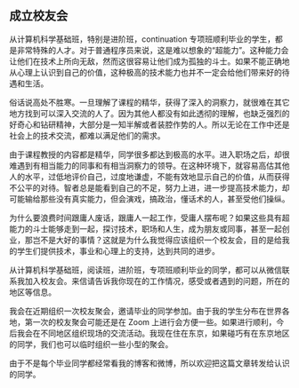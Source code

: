 <div class="inner">
<h2>成立校友会</h2>
<p>从计算机科学基础班，特别是进阶班，continuation 专项班顺利毕业的学生，都是非常特殊的人才。对于普通程序员来说，这是难以想象的“超能力”。这种能力会让他们在技术上所向无敌，然而这很容易让他们成为孤独的斗士。如果不能正确地从心理上认识到自己的价值，这种极高的技术能力也并不一定会给他们带来好的待遇和生活。</p>
<p>俗话说高处不胜寒。一旦理解了课程的精华，获得了深入的洞察力，就很难在其它地方找到可以深入交流的人了。因为其他人都没有如此透彻的理解，也缺乏强烈的好奇心和钻研精神，大部分是一知半解或者装腔作势的人。所以无论在工作中还是社会上的技术交流，都难以满足他们的需求。</p>
<p>由于课程教授的内容都是精华，同学很多都达到极高的水平。进入职场之后，却很难遇到有相当能力的同事和有相当洞察力的领导。在这种环境下，就容易高估其他人的水平，过低地评价自己，过度地谦虚，不能有效地显示自己的价值，从而获得不公平的对待。智者总是能看到自己的不足，努力上进，进一步提高技术能力，却可能输给那些没有真实能力，但会演戏，搞政治，懂话术的人，甚至受他们操纵。</p>
<p>为什么要浪费时间跟庸人废话，跟庸人一起工作，受庸人摆布呢？如果这些具有超能力的斗士能够走到一起，探讨技术，职场和人生，成为朋友或同事，甚至一起创业，那岂不是大好的事情？这就是为什么我觉得应该组织一个校友会，目的是给我的学生们提供技术，事业和心理上的支持，达到共同的进步。</p>
<p>从计算机科学基础班，阅读班，进阶班，专项班顺利毕业的同学，都可以从微信联系我加入校友会。来信请告诉我你现在的工作情况，感受或者遇到的问题，所在的地区等信息。</p>
<p>我会在近期组织一次校友聚会，邀请毕业的同学参加。由于我的学生分布在世界各地，第一次的校友聚会可能还是在 Zoom 上进行会方便一些。如果进行顺利，今后我会在不同地区组织现场的交流活动。我现在住在东京，如果碰巧有在东京地区的同学，我们也可以临时组织一些小型的聚会。</p>
<p>由于不是每个毕业同学都经常看我的博客和微博，所以欢迎把这篇文章转发给认识的同学。</p>
</div>
    